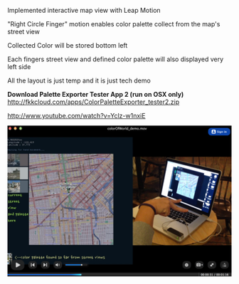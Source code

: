 Implemented interactive map view with Leap Motion

"Right Circle Finger" motion enables color palette collect from the map's street view

Collected Color will be stored bottom left

Each fingers street view and defined color palette will also displayed very left side

All the layout is just temp and it is just tech demo


<b>Download Palette Exporter Tester App 2 (run on OSX only) </b>  
http://fkkcloud.com/apps/ColorPaletteExporter_tester2.zip


http://www.youtube.com/watch?v=Yclz-w1nxiE

![Example Image1](../project_images/demoScreenShot01.png?raw=true "Example Image1")

